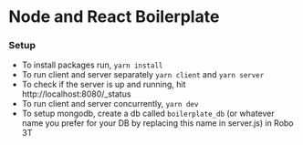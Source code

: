 # Node and React Boilerplate

### Setup
- To install packages run, `yarn install`
- To run client and server separately `yarn client` and `yarn server` 
- To check if the server is up and running, hit http://localhost:8080/_status
- To run client and server concurrently, `yarn dev`
- To setup mongodb, create a db called `boilerplate_db` (or whatever name you prefer for your DB by replacing this name in server.js) in Robo 3T
